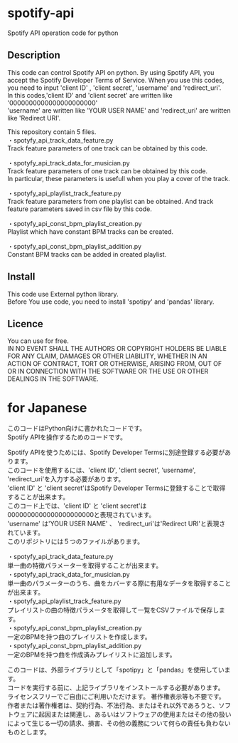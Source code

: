 # spotify-api
Spotify API operation code for python

## Description
This code can control Spotify API on python.
By using Spotify API, you accept the Spotify Developer Terms of Service.
When you use this codes, you need to input 'client ID' , 'client secret', 'username' and 'redirect_uri'.  
In this codes,'client ID' and 'client secret' are written like '0000000000000000000000'  
'username' are written like 'YOUR USER NAME' and 'redirect_uri' are written like 'Redirect URI'.  

This repository contain 5 files.  
・spotyfy_api_track_data_feature.py  
Track feature parameters of one track can be obtained by this code.   
  
・spotyfy_api_track_data_for_musician.py  
Track feature parameters of one track can be obtained by this code.   
In particular, these parameters is usefull when you play a cover of the track.  
  
・spotyfy_api_playlist_track_feature.py   
Track feature parameters from one playlist can be obtained.
And track feature parameters saved in csv file by this code.  
  
・spotyfy_api_const_bpm_playlist_creation.py  
Playlist which have constant BPM tracks can be created.
  
・spotyfy_api_const_bpm_playlist_addition.py  
Constant BPM tracks can be added in created playlist.  
  
## Install
This code use External python library.  
Before You use code, you need to install 'spotipy' and 'pandas' library.  
  
## Licence
You can use for free.  
IN NO EVENT SHALL THE AUTHORS OR COPYRIGHT HOLDERS BE LIABLE FOR ANY CLAIM, DAMAGES OR OTHER LIABILITY, WHETHER IN AN ACTION OF CONTRACT, TORT OR OTHERWISE, ARISING FROM, OUT OF OR IN CONNECTION WITH THE SOFTWARE OR THE USE OR OTHER DEALINGS IN THE SOFTWARE.
  
# for Japanese

このコードはPython向けに書かれたコードです。  
Spotify APIを操作するためのコードです。  

Spotify APIを使うためには、Spotify Developer Termsに別途登録する必要があります。  
このコードを使用するには、'client ID', 'client secret', 'username', 'redirect_uri'を入力する必要があります。  
'client ID' と 'client secret'はSpotify Developer Termsに登録することで取得することが出来ます。  
このコード上では、'client ID' と 'client secret'は0000000000000000000000と表現されています。  
'username' は'YOUR USER NAME' 、 'redirect_uri'は'Redirect URI'と表現されています。  
このリポジトリには５つのファイルがあります。  
  
・spotyfy_api_track_data_feature.py  
単一曲の特徴パラメーターを取得することが出来ます。  
・spotyfy_api_track_data_for_musician.py  
単一曲のパラメーターのうち、曲をカバーする際に有用なデータを取得することが出来ます。  
・spotyfy_api_playlist_track_feature.py  
プレイリストの曲の特徴パラメータを取得して一覧をCSVファイルで保存します。  
・spotyfy_api_const_bpm_playlist_creation.py  
一定のBPMを持つ曲のプレイリストを作成します。  
・spotyfy_api_const_bpm_playlist_addition.py  
一定のBPMを持つ曲を作成済みプレイリストに追加します。  
  
このコードは、外部ライブラリとして「spotipy」と「pandas」を使用しています。  
コードを実行する前に、上記ライブラリをインストールする必要があります。  
ライセンスフリーでご自由にご利用いただけます。  著作権表示等も不要です。  
作者または著作権者は、契約行為、不法行為、またはそれ以外であろうと、ソフトウェアに起因または関連し、あるいはソフトウェアの使用またはその他の扱いによって生じる一切の請求、損害、その他の義務について何らの責任も負わないものとします。 
